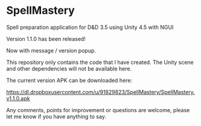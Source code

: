 # SpellMastery
Spell preparation application for D&amp;D 3.5 using Unity 4.5 with NGUI

Version 1.1.0 has been released!

Now with message / version popup.

This repository only contains the code that I have created.
The Unity scene and other dependencies will not be available here.


The current version APK can be downloaded here:

https://dl.dropboxusercontent.com/u/91829823/SpellMastery/SpellMastery.v1.1.0.apk


Any comments, points for improvement or questions are welcome, 
please let me know if you have anything to say.

